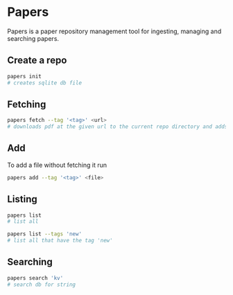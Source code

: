 # Papers

Papers is a paper repository management tool for ingesting, managing and searching papers.

## Create a repo

```sh
papers init
# creates sqlite db file
```

## Fetching

```sh
papers fetch --tag '<tag>' <url>
# downloads pdf at the given url to the current repo directory and adds the tags with them to the db
```

## Add

To add a file without fetching it run

```sh
papers add --tag '<tag>' <file>
```

## Listing

```sh
papers list
# list all

papers list --tags 'new'
# list all that have the tag 'new'
```

## Searching

```sh
papers search 'kv'
# search db for string
```